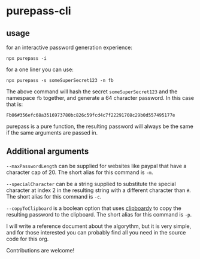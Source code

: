 # purepass-cli

## usage

for an interactive password generation experience:
```
npx purepass -i
```

for a one liner you can use:
```
npx purepass -s someSuperSecret123 -n fb
```

The above command will hash the secret `someSuperSecret123` and the namespace `fb` together, and generate a 64 character password. In this case that is:

```
Fb06#356efc68a3516973780bc826c59fcd4c7f22291708c29b0d557495177e
```

purepass is a pure function, the resulting password will always be the same if the same arguments are passed in.

## Additional arguments 
`--maxPasswordLength` can be supplied for websites like paypal that have a character cap of 20. The short alias for this command is `-m`.

`--specialCharacter` can be a string supplied to substitute the special character at index 2 in the resulting string with a different character than `#`. The short alias for this command is `-c`.

`--copyToClipboard` is a boolean option that uses [clipboardy](https://npmjs.com/clipboardy) to copy the resulting password to the clipboard. The short alias for this command is `-p`.

I will write a reference document about the algorythm, but it is very simple, and for those interested you can probably find all you need in the source code for this org.

Contributions are welcome!
